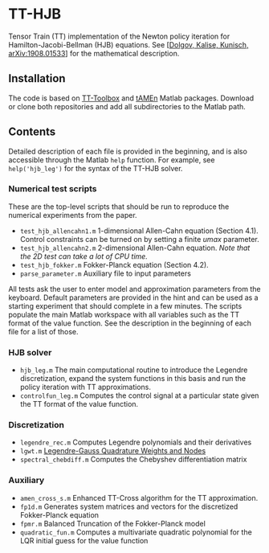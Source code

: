 # TT-HJB
Tensor Train (TT) implementation of the Newton policy iteration for Hamilton-Jacobi-Bellman (HJB) equations. See [[Dolgov, Kalise, Kunisch, arXiv:1908.01533](https://arxiv.org/abs/1908.01533)] for the mathematical description.

## Installation
The code is based on [TT-Toolbox](https://github.com/oseledets/TT-Toolbox) and [tAMEn](https://github.com/dolgov/tamen) Matlab packages. Download or clone both repositories and add all subdirectories to the Matlab path.


## Contents
Detailed description of each file is provided in the beginning, and is also accessible through the Matlab `help` function. For example, see `help('hjb_leg')` for the syntax of the TT-HJB solver.


### Numerical test scripts
These are the top-level scripts that should be run to reproduce the numerical experiments from the paper.

* `test_hjb_allencahn1.m` 1-dimensional Allen-Cahn equation (Section 4.1). Control constraints can be turned on by setting a finite *umax* parameter.
* `test_hjb_allencahn2.m` 2-dimensional Allen-Cahn equation. *Note that the 2D test can take a lot of CPU time.*
* `test_hjb_fokker.m` Fokker-Planck equation (Section 4.2).
* `parse_parameter.m` Auxiliary file to input parameters

All tests ask the user to enter model and approximation parameters from the keyboard. Default parameters are provided in the hint and can be used as a starting experiment that should complete in a few minutes. The scripts populate the main Matlab workspace with all variables such as the TT format of the value function. See the description in the beginning of each file for a list of those.

### HJB solver

* `hjb_leg.m` The main computational routine to introduce the Legendre discretization, expand the system functions in this basis and run the policy iteration with TT approximations.
* `controlfun_leg.m` Computes the control signal at a particular state given the TT format of the value function.

### Discretization

* `legendre_rec.m` Computes Legendre polynomials and their derivatives
* `lgwt.m` [Legendre-Gauss Quadrature Weights and Nodes](https://uk.mathworks.com/matlabcentral/fileexchange/4540-legendre-gauss-quadrature-weights-and-nodes)
* `spectral_chebdiff.m` Computes the Chebyshev differentiation matrix

### Auxiliary

* `amen_cross_s.m` Enhanced TT-Cross algorithm for the TT approximation.
* `fp1d.m` Generates system matrices and vectors for the discretized Fokker-Planck equation
* `fpmr.m` Balanced Truncation of the Fokker-Planck model
* `quadratic_fun.m` Computes a multivariate quadratic polynomial for the LQR initial guess for the value function


